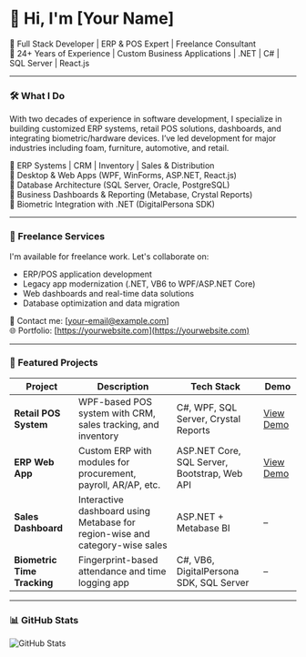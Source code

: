 # 👋 Hi, I'm [Your Name]

🚀 Full Stack Developer | ERP & POS Expert | Freelance Consultant  
💼 24+ Years of Experience | Custom Business Applications | .NET | C# | SQL Server | React.js

---

### 🛠️ What I Do

With two decades of experience in software development, I specialize in building customized ERP systems, retail POS solutions, dashboards, and integrating biometric/hardware devices. I’ve led development for major industries including foam, furniture, automotive, and retail.

🔹 ERP Systems | CRM | Inventory | Sales & Distribution  
🔹 Desktop & Web Apps (WPF, WinForms, ASP.NET, React.js)  
🔹 Database Architecture (SQL Server, Oracle, PostgreSQL)  
🔹 Business Dashboards & Reporting (Metabase, Crystal Reports)  
🔹 Biometric Integration with .NET (DigitalPersona SDK)

---

### 💼 Freelance Services

I'm available for freelance work. Let's collaborate on:
- ERP/POS application development
- Legacy app modernization (.NET, VB6 to WPF/ASP.NET Core)
- Web dashboards and real-time data solutions
- Database optimization and data migration

📧 Contact me: [your-email@example.com]  
🌐 Portfolio: [https://yourwebsite.com](https://yourwebsite.com)

---

### 📌 Featured Projects

| Project | Description | Tech Stack | Demo |
|--------|-------------|------------|------|
| **Retail POS System** | WPF-based POS system with CRM, sales tracking, and inventory | C#, WPF, SQL Server, Crystal Reports | [View Demo](https://yourusername.github.io/retail-pos-app) |
| **ERP Web App** | Custom ERP with modules for procurement, payroll, AR/AP, etc. | ASP.NET Core, SQL Server, Bootstrap, Web API | [View Demo](https://yourusername.github.io/erp-web-app) |
| **Sales Dashboard** | Interactive dashboard using Metabase for region-wise and category-wise sales | ASP.NET + Metabase BI | – |
| **Biometric Time Tracking** | Fingerprint-based attendance and time logging app | C#, VB6, DigitalPersona SDK, SQL Server | – |

---

### 📊 GitHub Stats

![GitHub Stats](https://github-readme-stats.vercel.app/api?username=yourusername&show_icons=true&theme=radical)

